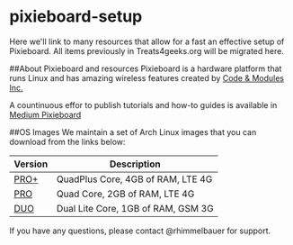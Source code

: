 # pixieboard-setup
Here we'll link to many resources that allow for a fast an effective setup of Pixieboard. All items previously in Treats4geeks.org will be migrated here.

##About Pixieboard and resources
Pixieboard is a hardware platform that runs Linux and has amazing wireless features created by [Code & Modules Inc.](https://codeandmodules.com)

A countinuous effor to publish tutorials and how-to guides is available in [Medium Pixieboard](https://medium.com/pixieboard)

##OS Images
We maintain a set of Arch Linux images that you can download from the links below:

|Version | Description                      |
|--------|----------------------------------|
|[PRO+](http://code-ing.com/pixierepo/release/images/PixieQP4GCoreImage.zip)|QuadPlus Core, 4GB of RAM, LTE 4G |
|[PRO](http://code-ing.com/pixierepo/release/images/PixieQCoreImage.zip) | Quad Core, 2GB of RAM, LTE 4G |
|[DUO](http://code-ing.com/pixierepo/release/images/PixieDLCoreImage.zip) | Dual Lite Core, 1GB of RAM, GSM 3G |

If you have any questions, please contact @rhimmelbauer for support.



